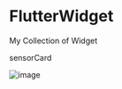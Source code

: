 # FlutterWidget
My Collection of Widget

sensorCard

![image](https://github.com/NormanSamsudin/FlutterWidget/assets/137969549/a200d1ad-276e-4aee-8750-0512edccf910)
